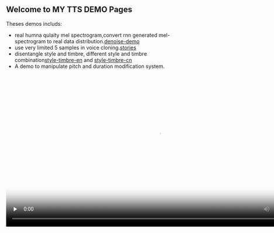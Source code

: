## Welcome to MY TTS DEMO Pages

Theses demos includs:
 - real humna qulaity mel spectrogram,convert rnn generated mel-spectrogram to real data distribution.[denoise-demo](denoise-demo.html)
 - use very limited 5 samples in voice cloning.[stories](DEMO-5.html)
 - disentangle style and timbre, different style and timbre combination[style-timbre-en](ENStory.html) and [style-timbre-cn](StyleTimbre.html)
 - A demo to manipulate pitch and duration modification system.



<video id="video" controls="" preload="none" poster="封面" width="832px">
      <source id="mp4" src="Pitch-Duration-Modify.mp4" type="video/mp4">
</videos>


